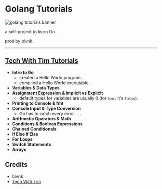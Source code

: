# Golang Tutorials

![golang tutorials banner](https://imgur.com/bwDNJZq.png)

a self-project to learn Go.

prod by blvnk.

---

## [Tech With Tim Tutorials](https://www.youtube.com/playlist?list=PLzMcBGfZo4-mtY_SE3HuzQJzuj4VlUG0q)

- **Intro to Go**
  - created a Hello World program.
  - compiled a Hello World executable.
- **Variables & Data Types**
- **Assignment Expression & Implicit vs Explicit**
  - default types for variables are usually 0 (for `bool` it's `false`).
- **Printing to Console & fmt**
- **Console Input & Type Conversion**
  - Go has to catch every error . . .
- **Arithmetic Operators & Math**
- **Conditions & Boolean Expressions**
- **Chained Conditionals** 
- **If Else If Else**
- **For Loops**
- **Switch Statements**
- **Arrays**

## Credits

- blvnk
- [Tech With Tim](https://www.youtube.com/channel/UC4JX40jDee_tINbkjycV4Sg)